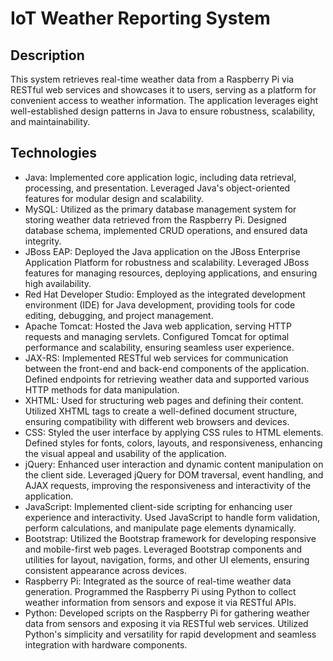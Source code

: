 # IoT Weather Reporting System

## Description

This system retrieves real-time weather data from a Raspberry Pi via RESTful web services and showcases it to users, serving as a platform for convenient access to weather information. The application leverages eight well-established design patterns in Java to ensure robustness, scalability, and maintainability.

## Technologies

- Java: Implemented core application logic, including data retrieval, processing, and presentation. Leveraged Java's object-oriented features for modular design and scalability.
- MySQL: Utilized as the primary database management system for storing weather data retrieved from the Raspberry Pi. Designed database schema, implemented CRUD operations, and ensured data integrity.
- JBoss EAP: Deployed the Java application on the JBoss Enterprise Application Platform for robustness and scalability. Leveraged JBoss features for managing resources, deploying applications, and ensuring high availability.
- Red Hat Developer Studio: Employed as the integrated development environment (IDE) for Java development, providing tools for code editing, debugging, and project management.
- Apache Tomcat: Hosted the Java web application, serving HTTP requests and managing servlets. Configured Tomcat for optimal performance and scalability, ensuring seamless user experience.
- JAX-RS: Implemented RESTful web services for communication between the front-end and back-end components of the application. Defined endpoints for retrieving weather data and supported various HTTP methods for data manipulation.
- XHTML: Used for structuring web pages and defining their content. Utilized XHTML tags to create a well-defined document structure, ensuring compatibility with different web browsers and devices.
- CSS: Styled the user interface by applying CSS rules to HTML elements. Defined styles for fonts, colors, layouts, and responsiveness, enhancing the visual appeal and usability of the application.
- jQuery: Enhanced user interaction and dynamic content manipulation on the client side. Leveraged jQuery for DOM traversal, event handling, and AJAX requests, improving the responsiveness and interactivity of the application.
- JavaScript: Implemented client-side scripting for enhancing user experience and interactivity. Used JavaScript to handle form validation, perform calculations, and manipulate page elements dynamically.
- Bootstrap: Utilized the Bootstrap framework for developing responsive and mobile-first web pages. Leveraged Bootstrap components and utilities for layout, navigation, forms, and other UI elements, ensuring consistent appearance across devices.
- Raspberry Pi: Integrated as the source of real-time weather data generation. Programmed the Raspberry Pi using Python to collect weather information from sensors and expose it via RESTful APIs.
- Python: Developed scripts on the Raspberry Pi for gathering weather data from sensors and exposing it via RESTful web services. Utilized Python's simplicity and versatility for rapid development and seamless integration with hardware components.
